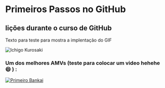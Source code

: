 # Primeiros Passos no GitHub
## lições durante o curso de GitHub
Texto para teste para mostra a implentação do GIF


![Ichigo Kurosaki](https://github.com/Eliu-Alves/Java/blob/main/gif%20ichigo.gif)

### Um dos melhores AMVs (teste para colocar um video hehehe :smile: ) :

[![Primeiro Bankai](http://img.youtube.com/vi/pinzBIq-5Jw/0.jpg)](http://www.youtube.com/watch?v=pinzBIq-5Jw "AMV Bleach")
